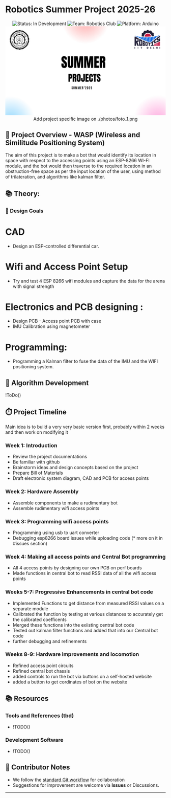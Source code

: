 # Robotics Summer Project 2025-26

<div align="center">
  <img src="https://img.shields.io/badge/Status-In%20Development-yellow" alt="Status: In Development">
  <img src="https://img.shields.io/badge/Team-Robotics%20Club-blue" alt="Team: Robotics Club">
  <img src="https://img.shields.io/badge/Platform-Arduino-orange" alt="Platform: Arduino">
  <div align="center">
    <img src="./photos/foto_1.png" width="600" alt="Project Image">
    <br>
    </h1>Add project specific image on ./photos/foto_1.png</h1> 
  </div>
</div>

## 🤖 Project Overview - WASP (Wireless and Similitude Positioning System)

The aim of this project is to make a bot that would identify its location in space with respect to the accessing points using an ESP-8266 WI-FI module, and the bot would then traverse to the required location in an obstruction-free space as per the input location of the user, using method of trilateration, and algorithms like kalman filter.

## 📚 Theory:



### 🎯 Design Goals
# CAD
-  Design an ESP-controlled differential car.

# Wifi and Access Point Setup
-  Try and test 4 ESP 8266 wifi modules and capture the data for the arena with signal strength

# Electronics and PCB designing :
-  Design PCB - Access point PCB with case
-  IMU Calibration using magnetometer

# Programming:
-  Programming a Kalman filter to fuse the data of the IMU and the WIFI positioning system.

## 🧠 Algorithm Development
!ToDo()

## ⏱️ Project Timeline
Main idea is to build a very very basic version first, probably within 2 weeks and then work on modifying it

### Week 1: Introduction
-  Review the project documentations
-  Be familiar with github
-  Brainstorm ideas and design concepts based on the project 
-  Prepare Bill of Materials
-  Draft electronic system diagram, CAD and PCB for access points


### Week 2: Hardware Assembly
-  Assemble components to make a rudimentary bot
-  Assemble rudimentary wifi access points

### Week 3: Programming wifi access points
-  Programming using usb to uart converter
-  Debugging esp8266 board issues while uploading code (* more on it in #issues section)

### Week 4: Making all access points and Central Bot programming
-  All 4 access points by designing our own PCB on perf boards
-  Made functions in central bot to read RSSI data of all the wifi access points

### Weeks 5-7: Progressive Enhancements in central bot code
- Implemented Functions to get distance from measured RSSI values on a separate module
- Calibrated the function by testing at various distances to accurately get the calibrated coefficents 
- Merged these functions into the exiisting central bot code
- Tested out kalman filter functions and added that into our Central bot code
- further debugging and refinements

### Weeks 8-9: Hardware improvements and locomotion
- Refined access point circuits
- Refined central bot chassis
- added controls to run the bot via buttons on a self-hosted website
- added a button to get cordinates of bot on the website

## 📚 Resources

### Tools and References (tbd)
- !TODO()

### Development Software
- !TODO()



## 🤝 Contributor Notes
- We follow the [standard Git workflow](https://www.geeksforgeeks.org/git-workflows-with-open-source-collaboration/) for collaboration
- Suggestions for improvement are welcome via **Issues** or Discussions.

---


